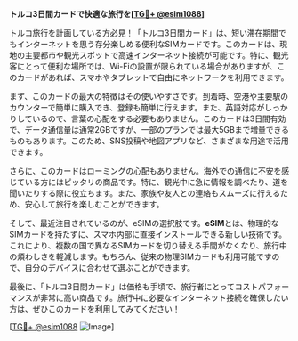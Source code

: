 **トルコ3日間カードで快適な旅行を[[TG💪+ @esim1088](https://t.me/s/esim1088)]**

トルコ旅行を計画している方必見！「トルコ3日間カード」は、短い滞在期間でもインターネットを思う存分楽しめる便利なSIMカードです。このカードは、現地の主要都市や観光スポットで高速インターネット接続が可能です。特に、観光客にとって便利な場所では、Wi-Fiの設置が限られている場合がありますが、このカードがあれば、スマホやタブレットで自由にネットワークを利用できます。

まず、このカードの最大の特徴はその使いやすさです。到着時、空港や主要駅のカウンターで簡単に購入でき、登録も簡単に行えます。また、英語対応がしっかりしているので、言葉の心配をする必要もありません。このカードは3日間有効で、データ通信量は通常2GBですが、一部のプランでは最大5GBまで増量できるものもあります。このため、SNS投稿や地図アプリなど、さまざまな用途で活用できます。

さらに、このカードはローミングの心配もありません。海外での通信に不安を感じている方にはピッタリの商品です。特に、観光中に急に情報を調べたり、道を聞いたりする際に役立ちます。また、家族や友人との連絡もスムーズに行えるため、安心して旅行を楽しむことができます。

そして、最近注目されているのが、eSIMの選択肢です。**eSIM**とは、物理的なSIMカードを持たずに、スマホ内部に直接インストールできる新しい技術です。これにより、複数の国で異なるSIMカードを切り替える手間がなくなり、旅行中の煩わしさを軽減します。もちろん、従来の物理SIMカードも利用可能ですので、自分のデバイスに合わせて選ぶことができます。

最後に、「トルコ3日間カード」は価格も手頃で、旅行者にとってコストパフォーマンスが非常に高い商品です。旅行中に必要なインターネット接続を確保したい方は、ぜひこのカードを利用してみてください！

[[TG💪+ @esim1088](https://t.me/s/esim1088) ![Image](https://i.postimg.cc/Y0z9fWf4/image.png)]